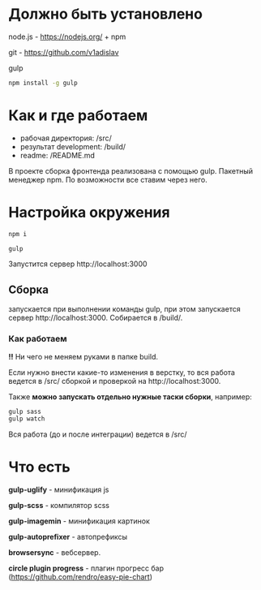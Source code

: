 # Должно быть установлено

node.js - https://nodejs.org/ + npm

git - https://github.com/v1adislav

gulp

```bash
npm install -g gulp
```

# Как и где работаем
* рабочая директория: /src/
* результат development: /build/
* readme: /README.md

В проекте сборка фронтенда реализована с помощью gulp.
Пакетный менеджер npm. По возможности все ставим через него.

# Настройка окружения

```bash
npm i
```

```bash
gulp
```

Запустится сервер http://localhost:3000

## Сборка

запускается при выполнении команды gulp, при этом запускается сервер http://localhost:3000. Собирается в /build/.

### Как работаем

**!!** Ни чего не меняем руками в папке build.

Если нужно внести какие-то изменения в верстку, то вся работа ведется в /src/  сборкой и проверкой на http://localhost:3000.

Также **можно запускать отдельно нужные таски сборки**, например:
```bash
gulp sass
gulp watch
```


Вся работа (до и после интеграции) ведется в /src/

# Что есть

**gulp-uglify** - минификация js

**gulp-scss** - компилятор scss

**gulp-imagemin** - минификация картинок

**gulp-autoprefixer** - автопрефиксы

**browsersync** - вебсервер.

**circle plugin progress** - плагин прогресс бар (https://github.com/rendro/easy-pie-chart)